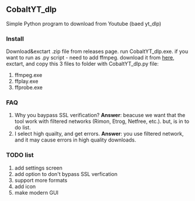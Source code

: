## CobaltYT_dlp
Simple Python program to download from Youtube (baed yt_dlp)

### Install
Download&exctart .zip file from releases page.
run CobaltYT_dlp.exe.
if you want to run as .py script - need to add ffmpeg.
download it from [here](https://github.com/BtbN/FFmpeg-Builds/releases/download/latest/ffmpeg-master-latest-win64-gpl.zip), exctart, and copy this 3 files to folder with CobaltYT_dlp.py file:
1. ffmpeg.exe
2. ffplay.exe
3. ffprobe.exe

### FAQ
1. Why you baypass SSL verification?
   **Answer**: beacuse we want that the tool work with filtered networks (Rimon, Etrog, Netfree, etc.). but, is in to do list.
2. I select high quailty, and get errors.
   **Answer**: you use filtered network, and it may cause errors in high quality downloads.
   
### TODO list
1. add settings screen
2. add option to don't bypass SSL verfication
3. support more formats
4. add icon
5. make modern GUI
